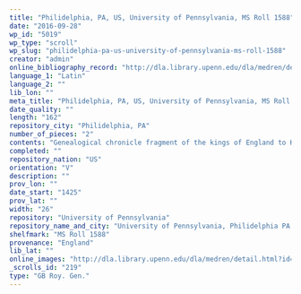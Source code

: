 ```yaml
---
title: "Philidelphia, PA, US, University of Pennsylvania, MS Roll 1588"
date: "2016-09-28"
wp_id: "5019"
wp_type: "scroll"
wp_slug: "philidelphia-pa-us-university-of-pennsylvania-ms-roll-1588"
creator: "admin"
online_bibliography_record: "http://dla.library.upenn.edu/dla/medren/detail.html?id=MEDREN_4934331"
language_1: "Latin"
language_2: ""
lib_lon: ""
meta_title: "Philidelphia, PA, US, University of Pennsylvania, MS Roll 1588"
date_quality: ""
length: "162"
repository_city: "Philidelphia, PA"
number_of_pieces: "2"
contents: "Genealogical chronicle fragment of the kings of England to Kimbelinus and Arvigarus."
completed: ""
repository_nation: "US"
orientation: "V"
description: ""
prov_lon: ""
date_start: "1425"
prov_lat: ""
width: "26"
repository: "University of Pennsylvania"
repository_name_and_city: "University of Pennsylvania, Philidelphia PA US"
shelfmark: "MS Roll 1588"
provenance: "England"
lib_lat: ""
online_images: "http://dla.library.upenn.edu/dla/medren/detail.html?id=MEDREN_4934331"
_scrolls_id: "219"
type: "GB Roy. Gen."
---
```



